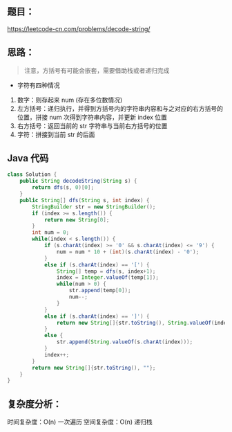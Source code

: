 ## 题目：
https://leetcode-cn.com/problems/decode-string/

## 思路：
> 注意，方括号有可能会嵌套，需要借助栈或者递归完成
- 字符有四种情况
1. 数字：则存起来 num (存在多位数情况)
2. 左方括号：递归执行，并得到方括号内的字符串内容和与之对应的右方括号的位置，拼接 num 次得到字符串内容，并更新 index 位置
3. 右方括号：返回当前的 str 字符串与当前右方括号的位置
4. 字符：拼接到当前 str 的后面

## Java 代码
```java
class Solution {
    public String decodeString(String s) {
        return dfs(s, 0)[0];
    }
    public String[] dfs(String s, int index) {
        StringBuilder str = new StringBuilder();
        if (index >= s.length()) {
            return new String[0];
        }
        int num = 0;
        while(index < s.length()) {
            if (s.charAt(index) >= '0' && s.charAt(index) <= '9') {
                num = num * 10 + (int)(s.charAt(index) - '0');
            }
            else if (s.charAt(index) == '[') {
                String[] temp = dfs(s, index+1);
                index = Integer.valueOf(temp[1]);
                while(num > 0) {
                    str.append(temp[0]);
                    num--;
                }
            }
            else if (s.charAt(index) == ']') {
                return new String[]{str.toString(), String.valueOf(index)};
            }
            else {
                str.append(String.valueOf(s.charAt(index)));
            }
            index++;
        }
        return new String[]{str.toString(), ""};
    }
}
```

## 复杂度分析：
时间复杂度：O(n) 一次遍历
空间复杂度：O(n) 递归栈
